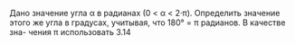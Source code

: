  Дано значение угла α в радианах (0 < α < 2·π). Определить значение
 этого же угла в градусах, учитывая, что 180° = π радианов. В качестве зна-
 чения π использовать 3.14
